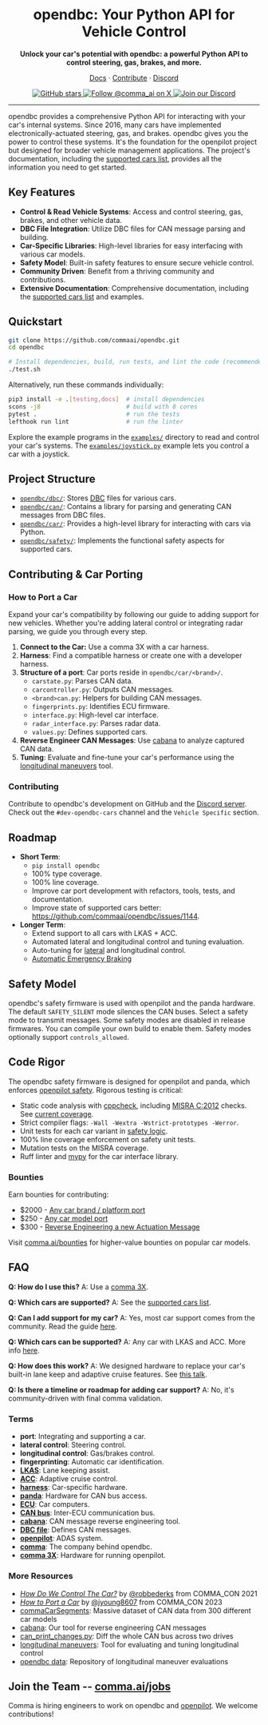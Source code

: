 <div align="center">
  <h1>opendbc: Your Python API for Vehicle Control</h1>
  <p><b>Unlock your car's potential with opendbc: a powerful Python API to control steering, gas, brakes, and more.</b></p>

  <p>
    <a href="https://docs.comma.ai">Docs</a>
    <span> · </span>
    <a href="https://github.com/commaai/openpilot/blob/master/docs/CONTRIBUTING.md">Contribute</a>
    <span> · </span>
    <a href="https://discord.comma.ai">Discord</a>
  </p>

  <p>
    <a href="https://github.com/commaai/opendbc">
      <img src="https://img.shields.io/github/stars/commaai/opendbc?style=social" alt="GitHub stars">
    </a>
    <a href="https://x.com/comma_ai">
      <img src="https://img.shields.io/twitter/follow/comma_ai?style=social" alt="Follow @comma_ai on X">
    </a>
    <a href="https://discord.comma.ai">
      <img src="https://img.shields.io/discord/469524606043160576?style=social" alt="Join our Discord">
    </a>
  </p>

</div>

---

opendbc provides a comprehensive Python API for interacting with your car's internal systems. Since 2016, many cars have implemented electronically-actuated steering, gas, and brakes.  opendbc gives you the power to control these systems.  It's the foundation for the openpilot project but designed for broader vehicle management applications.  The project's documentation, including the [supported cars list](docs/CARS.md), provides all the information you need to get started.

## Key Features

*   **Control & Read Vehicle Systems**: Access and control steering, gas, brakes, and other vehicle data.
*   **DBC File Integration**: Utilize DBC files for CAN message parsing and building.
*   **Car-Specific Libraries**: High-level libraries for easy interfacing with various car models.
*   **Safety Model**: Built-in safety features to ensure secure vehicle control.
*   **Community Driven**: Benefit from a thriving community and contributions.
*   **Extensive Documentation**:  Comprehensive documentation, including the [supported cars list](docs/CARS.md) and examples.

## Quickstart

```bash
git clone https://github.com/commaai/opendbc.git
cd opendbc

# Install dependencies, build, run tests, and lint the code (recommended)
./test.sh
```

Alternatively, run these commands individually:

```bash
pip3 install -e .[testing,docs]  # install dependencies
scons -j8                        # build with 8 cores
pytest .                         # run the tests
lefthook run lint                # run the linter
```

Explore the example programs in the [`examples/`](examples/) directory to read and control your car's systems.  The [`examples/joystick.py`](examples/joystick.py) example lets you control a car with a joystick.

## Project Structure

*   [`opendbc/dbc/`](opendbc/dbc/): Stores [DBC](https://en.wikipedia.org/wiki/CAN_bus#DBC) files for various cars.
*   [`opendbc/can/`](opendbc/can/): Contains a library for parsing and generating CAN messages from DBC files.
*   [`opendbc/car/`](opendbc/car/): Provides a high-level library for interacting with cars via Python.
*   [`opendbc/safety/`](opendbc/safety/):  Implements the functional safety aspects for supported cars.

## Contributing & Car Porting

### How to Port a Car

Expand your car's compatibility by following our guide to adding support for new vehicles.  Whether you're adding lateral control or integrating radar parsing, we guide you through every step.

1.  **Connect to the Car:** Use a comma 3X with a car harness.
2.  **Harness**: Find a compatible harness or create one with a developer harness.
3.  **Structure of a port**:  Car ports reside in `opendbc/car/<brand>/`.
    *   `carstate.py`: Parses CAN data.
    *   `carcontroller.py`: Outputs CAN messages.
    *   `<brand>can.py`: Helpers for building CAN messages.
    *   `fingerprints.py`: Identifies ECU firmware.
    *   `interface.py`: High-level car interface.
    *   `radar_interface.py`: Parses radar data.
    *   `values.py`: Defines supported cars.
4.  **Reverse Engineer CAN Messages**: Use [cabana](https://github.com/commaai/openpilot/tree/master/tools/cabana) to analyze captured CAN data.
5.  **Tuning**: Evaluate and fine-tune your car's performance using the [longitudinal maneuvers](https://github.com/commaai/openpilot/tree/master/tools/longitudinal_maneuvers) tool.

### Contributing

Contribute to opendbc's development on GitHub and the [Discord server](https://discord.comma.ai).  Check out the `#dev-opendbc-cars` channel and the `Vehicle Specific` section.

## Roadmap

*   **Short Term**:
    *   `pip install opendbc`
    *   100% type coverage.
    *   100% line coverage.
    *   Improve car port development with refactors, tools, tests, and documentation.
    *   Improve state of supported cars better: https://github.com/commaai/opendbc/issues/1144.
*   **Longer Term**:
    *   Extend support to all cars with LKAS + ACC.
    *   Automated lateral and longitudinal control and tuning evaluation.
    *   Auto-tuning for [lateral](https://blog.comma.ai/090release/#torqued-an-auto-tuner-for-lateral-control) and longitudinal control.
    *   [Automatic Emergency Braking](https://en.wikipedia.org/wiki/Automated_emergency_braking_system)

## Safety Model

opendbc's safety firmware is used with openpilot and the panda hardware. The default `SAFETY_SILENT` mode silences the CAN buses. Select a safety mode to transmit messages. Some safety modes are disabled in release firmwares. You can compile your own build to enable them.  Safety modes optionally support `controls_allowed`.

## Code Rigor

The opendbc safety firmware is designed for openpilot and panda, which enforces [openpilot safety](https://github.com/commaai/openpilot/blob/master/docs/SAFETY.md). Rigorous testing is critical:

*   Static code analysis with [cppcheck](https://github.com/danmar/cppcheck/), including [MISRA C:2012](https://misra.org.uk/) checks. See [current coverage](opendbc/safety/tests/misra/coverage_table).
*   Strict compiler flags: `-Wall -Wextra -Wstrict-prototypes -Werror`.
*   Unit tests for each car variant in [safety logic](opendbc/safety).
*   100% line coverage enforcement on safety unit tests.
*   Mutation tests on the MISRA coverage.
*   Ruff linter and [mypy](https://mypy-lang.org/) for the car interface library.

### Bounties

Earn bounties for contributing:

*   $2000 - [Any car brand / platform port](https://github.com/orgs/commaai/projects/26/views/1?pane=issue&itemId=47913774)
*   $250 - [Any car model port](https://github.com/orgs/commaai/projects/26/views/1?pane=issue&itemId=47913790)
*   $300 - [Reverse Engineering a new Actuation Message](https://github.com/orgs/commaai/projects/26/views/1?pane=issue&itemId=73445563)

Visit [comma.ai/bounties](comma.ai/bounties) for higher-value bounties on popular car models.

## FAQ

**Q: How do I use this?**
A: Use a [comma 3X](https://comma.ai/shop/comma-3x).

**Q: Which cars are supported?**
A: See the [supported cars list](docs/CARS.md).

**Q: Can I add support for my car?**
A: Yes, most car support comes from the community.  Read the guide [here](https://github.com/commaai/opendbc/blob/docs/README.md#how-to-port-a-car).

**Q: Which cars can be supported?**
A: Any car with LKAS and ACC. More info [here](https://github.com/commaai/openpilot/blob/master/docs/CARS.md#dont-see-your-car-here).

**Q: How does this work?**
A: We designed hardware to replace your car's built-in lane keep and adaptive cruise features. See [this talk](https://www.youtube.com/watch?v=FL8CxUSfipM).

**Q: Is there a timeline or roadmap for adding car support?**
A: No, it's community-driven with final comma validation.

### Terms

*   **port**: Integrating and supporting a car.
*   **lateral control**: Steering control.
*   **longitudinal control**: Gas/brakes control.
*   **fingerprinting**: Automatic car identification.
*   **[LKAS](https://en.wikipedia.org/wiki/Lane_departure_warning_system)**: Lane keeping assist.
*   **[ACC](https://en.wikipedia.org/wiki/Adaptive_cruise_control)**: Adaptive cruise control.
*   **[harness](https://comma.ai/shop/car-harness)**: Car-specific hardware.
*   **[panda](https://github.com/commaai/panda)**: Hardware for CAN bus access.
*   **[ECU](https://en.wikipedia.org/wiki/Electronic_control_unit)**: Car computers.
*   **[CAN bus](https://en.wikipedia.org/wiki/CAN_bus)**: Inter-ECU communication bus.
*   **[cabana](https://github.com/commaai/openpilot/tree/master/tools/cabana#readme)**: CAN message reverse engineering tool.
*   **[DBC file](https://en.wikipedia.org/wiki/CAN_bus#DBC)**: Defines CAN messages.
*   **[openpilot](https://github.com/commaai/openpilot)**: ADAS system.
*   **[comma](https://github.com/commaai)**: The company behind opendbc.
*   **[comma 3X](https://comma.ai/shop/comma-3x)**: Hardware for running openpilot.

### More Resources

*   [*How Do We Control The Car?*](https://www.youtube.com/watch?v=nNU6ipme878&pp=ygUoY29tbWEgY29uIDIwMjEgaG93IGRvIHdlIGNvbnRyb2wgdGhlIGNhcg%3D%3D) by [@robbederks](https://github.com/robbederks) from COMMA_CON 2021
*   [*How to Port a Car*](https://www.youtube.com/watch?v=XxPS5TpTUnI&t=142s&pp=ygUPamFzb24gY29tbWEgY29u) by [@jyoung8607](https://github.com/jyoung8607) from COMMA_CON 2023
*   [commaCarSegments](https://huggingface.co/datasets/commaai/commaCarSegments): Massive dataset of CAN data from 300 different car models
*   [cabana](https://github.com/commaai/openpilot/tree/master/tools/cabana#readme): Our tool for reverse engineering CAN messages
*   [can_print_changes.py](https://github.com/commaai/openpilot/blob/master/selfdrive/debug/can_print_changes.py): Diff the whole CAN bus across two drives
*   [longitudinal maneuvers](https://github.com/commaai/openpilot/tree/master/tools/longitudinal_maneuvers): Tool for evaluating and tuning longitudinal control
*   [opendbc data](https://commaai.github.io/opendbc-data/): Repository of longitudinal maneuver evaluations

## Join the Team -- [comma.ai/jobs](https://comma.ai/jobs)

Comma is hiring engineers to work on opendbc and [openpilot](https://github.com/commaai/openpilot).  We welcome contributions!